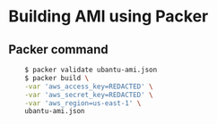 # Building AMI using Packer

## Packer command

```bash
    $ packer validate ubantu-ami.json
    $ packer build \
    -var 'aws_access_key=REDACTED' \
    -var 'aws_secret_key=REDACTED' \
    -var 'aws_region=us-east-1' \
    ubantu-ami.json
```